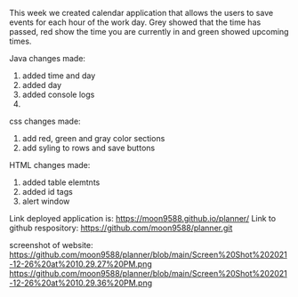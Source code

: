 This week we created calendar application that allows the users to save events for each hour of the work day. 
Grey showed that the time has passed, red show the time  you are currently in and green showed upcoming times.

Java changes made:
1. added time and day
2. added day 
3. added console logs
4.

css changes made:
1. add red, green and gray color sections
2. add syling to rows and save buttons

HTML changes made:
1. added table elemtnts 
2. added id tags
3. alert window

Link deployed application is: https://moon9588.github.io/planner/
Link to github respository: https://github.com/moon9588/planner.git

screenshot of website:
https://github.com/moon9588/planner/blob/main/Screen%20Shot%202021-12-26%20at%2010.29.27%20PM.png
https://github.com/moon9588/planner/blob/main/Screen%20Shot%202021-12-26%20at%2010.29.36%20PM.png


